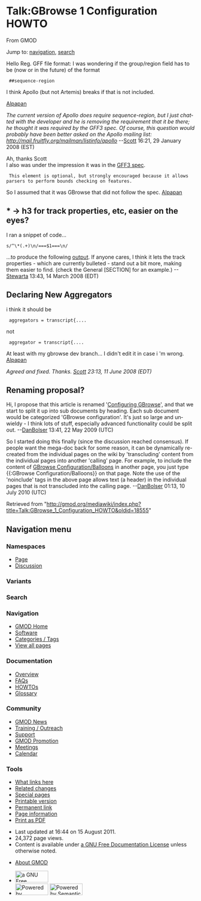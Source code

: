 <div id="mw-page-base" class="noprint">

</div>

<div id="mw-head-base" class="noprint">

</div>

<div id="content" class="mw-body" role="main">

<span id="top"></span>

<div id="mw-js-message" style="display:none;">

</div>



# <span dir="auto">Talk:GBrowse 1 Configuration HOWTO</span>

<div id="bodyContent">

<div id="siteSub">

From GMOD

</div>

<div id="contentSub">

</div>

<div id="jump-to-nav" class="mw-jump">

Jump to: [navigation](#mw-navigation), [search](#p-search)

</div>

<div id="mw-content-text" class="mw-content-ltr" lang="en" dir="ltr">

Hello Reg. GFF file format: I was wondering if the group/region field
has to be (now or in the future) of the format

     ##sequence-region

I think Apollo (but not Artemis) breaks if that is not included.

[Alpapan](User:Alpapan "User:Alpapan")

*The current version of Apollo does require sequence-region, but I just
chatted with the developer and he is removing the requirement that it be
there; he thought it was required by the GFF3 spec. Of course, this
question would probably have been better asked on the Apollo mailing
list: <a href="http://mail.fruitfly.org/mailman/listinfo/apollo"
class="external free"
rel="nofollow">http://mail.fruitfly.org/mailman/listinfo/apollo</a>*
--[Scott](User:Scott "User:Scott") 16:21, 29 January 2008 (EST)

Ah, thanks Scott  
I also was under the impression it was in the
<a href="http://www.sequenceontology.org/gff3.shtml"
class="external text" rel="nofollow">GFF3 spec</a>.

     This element is optional, but strongly encouraged because it allows parsers to perform bounds checking on features.

So I assumed that it was GBrowse that did not follow the spec.
[Alpapan](User:Alpapan "User:Alpapan")

## <span id=".2A_-.3E_h3_for_track_properties.2C_etc.2C_easier_on_the_eyes.3F" class="mw-headline">\* -\> h3 for track properties, etc, easier on the eyes?</span>

I ran a snippet of code...

    s/^\*(.+)\n/===$1===\n/

...to produce the following
<a href="GBrowse_Configuration_HOWTO/bullets2h3" class="mw-redirect"
title="GBrowse Configuration HOWTO/bullets2h3">output</a>. If anyone
cares, I think it lets the track properties - which are currently
bulleted - stand out a bit more, making them easier to find. (check the
General \[SECTION\] for an example.)
--[Stewarta](User:Stewarta "User:Stewarta") 13:43, 14 March 2008 (EDT)

## <span id="Declaring_New_Aggregators" class="mw-headline">Declaring New Aggregators</span>

i think it should be

     aggregators = transcript{....

not

     aggregator = transcript{....

At least with my gbrowse dev branch... I didn't edit it in case i 'm
wrong. [Alpapan](User:Alpapan "User:Alpapan")

*Agreed and fixed. Thanks. [Scott](User:Scott "User:Scott") 23:13, 11
June 2008 (EDT)*

## <span id="Renaming_proposal.3F" class="mw-headline">Renaming proposal?</span>

Hi, I propose that this article is renamed '<a
href="http://gmod.org/mediawiki/index.php?title=Configuring_GBrowse&amp;action=edit&amp;redlink=1"
class="new"
title="Configuring GBrowse (page does not exist)">Configuring
GBrowse</a>', and that we start to split it up into sub documents by
heading. Each sub document would be categorized 'GBrowse configuration'.
It's just so large and unwieldy - I think lots of stuff, especially
advanced functionality could be split out.
--[DanBolser](User:DanBolser "User:DanBolser") 13:41, 22 May 2009 (UTC)

So I started doing this finally (since the discussion reached
consensus). If people want the mega-doc back for some reason, it can be
dynamically re-created from the individual pages on the wiki by
'transcluding' content from the individual pages into another 'calling'
page. For example, to include the content of [GBrowse
Configuration/Balloons](GBrowse_Configuration/Balloons "GBrowse Configuration/Balloons")
in another page, you just type {{:GBrowse Configuration/Balloons}} on
that page. Note the use of the 'noinclude' tags in the above page allows
text (a header) in the individual pages that is not transcluded into the
calling page. --[DanBolser](User:DanBolser "User:DanBolser") 01:13, 10
July 2010 (UTC)

</div>

<div class="printfooter">

Retrieved from
"<http://gmod.org/mediawiki/index.php?title=Talk:GBrowse_1_Configuration_HOWTO&oldid=18555>"

</div>

<div id="catlinks" class="catlinks catlinks-allhidden">

</div>

<div class="visualClear">

</div>

</div>

</div>

<div id="mw-navigation">

## Navigation menu

<div id="mw-head">



<div id="left-navigation">

<div id="p-namespaces" class="vectorTabs" role="navigation"
aria-labelledby="p-namespaces-label">

### Namespaces

- <span id="ca-nstab-main"><a href="GBrowse_1_Configuration_HOWTO" accesskey="c"
  title="View the content page [c]">Page</a></span>
- <span id="ca-talk"><a href="Talk:GBrowse_1_Configuration_HOWTO" accesskey="t"
  title="Discussion about the content page [t]">Discussion</a></span>

</div>

<div id="p-variants" class="vectorMenu emptyPortlet" role="navigation"
aria-labelledby="p-variants-label">

### 

### Variants[](#)

<div class="menu">

</div>

</div>

</div>

<div id="right-navigation">





</div>

<div id="p-search" role="search">

### Search

<div id="simpleSearch">

</div>

</div>

</div>

</div>

<div id="mw-panel">

<div id="p-logo" role="banner">

<a href="Main_Page"
style="background-image: url(../images/GMOD-cogs.png);"
title="Visit the main page"></a>

</div>

<div id="p-Navigation" class="portal" role="navigation"
aria-labelledby="p-Navigation-label">

### Navigation

<div class="body">

- <span id="n-GMOD-Home">[GMOD Home](Main_Page)</span>
- <span id="n-Software">[Software](GMOD_Components)</span>
- <span id="n-Categories-.2F-Tags">[Categories /
  Tags](Categories)</span>
- <span id="n-View-all-pages">[View all pages](Special:AllPages)</span>

</div>

</div>

<div id="p-Documentation" class="portal" role="navigation"
aria-labelledby="p-Documentation-label">

### Documentation

<div class="body">

- <span id="n-Overview">[Overview](Overview)</span>
- <span id="n-FAQs">[FAQs](Category:FAQ)</span>
- <span id="n-HOWTOs">[HOWTOs](Category:HOWTO)</span>
- <span id="n-Glossary">[Glossary](Glossary)</span>

</div>

</div>

<div id="p-Community" class="portal" role="navigation"
aria-labelledby="p-Community-label">

### Community

<div class="body">

- <span id="n-GMOD-News">[GMOD News](GMOD_News)</span>
- <span id="n-Training-.2F-Outreach">[Training /
  Outreach](Training_and_Outreach)</span>
- <span id="n-Support">[Support](Support)</span>
- <span id="n-GMOD-Promotion">[GMOD Promotion](GMOD_Promotion)</span>
- <span id="n-Meetings">[Meetings](Meetings)</span>
- <span id="n-Calendar">[Calendar](Calendar)</span>

</div>

</div>

<div id="p-tb" class="portal" role="navigation"
aria-labelledby="p-tb-label">

### Tools

<div class="body">

- <span id="t-whatlinkshere"><a href="Special:WhatLinksHere/Talk:GBrowse_1_Configuration_HOWTO"
  accesskey="j" title="A list of all wiki pages that link here [j]">What
  links here</a></span>
- <span id="t-recentchangeslinked"><a href="Special:RecentChangesLinked/Talk:GBrowse_1_Configuration_HOWTO"
  accesskey="k"
  title="Recent changes in pages linked from this page [k]">Related
  changes</a></span>
- <span id="t-specialpages"><a href="Special:SpecialPages" accesskey="q"
  title="A list of all special pages [q]">Special pages</a></span>
- <span id="t-print"><a
  href="http://gmod.org/mediawiki/index.php?title=Talk:GBrowse_1_Configuration_HOWTO&amp;printable=yes"
  rel="alternate" accesskey="p"
  title="Printable version of this page [p]">Printable version</a></span>
- <span id="t-permalink">[Permanent
  link](http://gmod.org/mediawiki/index.php?title=Talk:GBrowse_1_Configuration_HOWTO&oldid=18555 "Permanent link to this revision of the page")</span>
- <span id="t-info">[Page
  information](http://gmod.org/mediawiki/index.php?title=Talk:GBrowse_1_Configuration_HOWTO&action=info)</span>
- <span id="t-pdf">[Print as
  PDF](http://gmod.org/mediawiki/index.php?title=Special:PdfPrint&page=Talk:GBrowse_1_Configuration_HOWTO)</span>

</div>

</div>

</div>

</div>

<div id="footer" role="contentinfo">

- <span id="footer-info-lastmod">Last updated at 16:44 on 15 August
  2011.</span>
- <span id="footer-info-viewcount">24,372 page views.</span>
- <span id="footer-info-copyright">Content is available under
  <a href="http://www.gnu.org/licenses/fdl-1.3.html" class="external"
  rel="nofollow">a GNU Free Documentation License</a> unless otherwise
  noted.</span>

<!-- -->

- <span id="footer-places-about">[About
  GMOD](GMOD:About "GMOD:About")</span>

<!-- -->

- <span id="footer-copyrightico">[<img src="http://www.gnu.org/graphics/gfdl-logo-small.png" width="88"
  height="31" alt="a GNU Free Documentation License" />](http://www.gnu.org/licenses/fdl-1.3.html)</span>
- <span id="footer-poweredbyico">[<img
  src="../mediawiki/skins/common/images/poweredby_mediawiki_88x31.png"
  width="88" height="31" alt="Powered by MediaWiki" />](http://www.mediawiki.org/)
  [<img
  src="../mediawiki/extensions/SemanticMediaWiki/resources/images/smw_button.png"
  width="88" height="31" alt="Powered by Semantic MediaWiki" />](https://www.semantic-mediawiki.org/wiki/Semantic_MediaWiki)</span>

<div style="clear:both">

</div>

</div>
